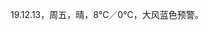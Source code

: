 <link href="../../css/style.css" rel="stylesheet" type="text/css" />

<span class="fzzy">19.12.13，周五，晴，8℃／0℃，大风蓝色预警。

